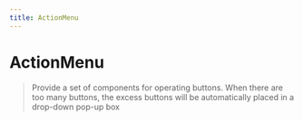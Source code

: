 ```yaml
---
title: ActionMenu
---
```


# ActionMenu

> Provide a set of components for operating buttons. When there are too many buttons, the excess buttons will be automatically placed in a drop-down pop-up box
